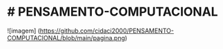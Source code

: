 # # PENSAMENTO-COMPUTACIONAL
![imagem] (https://github.com/cidaci2000/PENSAMENTO-COMPUTACIONAL/blob/main/pagina.png)
